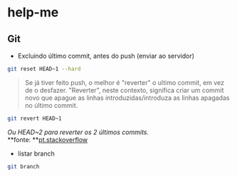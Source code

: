 # help-me
## Git
- Excluindo último commit, antes do push (enviar ao servidor)

```bash
git reset HEAD~1 --hard
```
> Se já tiver feito push, o melhor é "reverter" o ultimo commit, em vez de o desfazer. "Reverter", neste contexto, significa criar um commit novo que apague as linhas introduzidas/introduza as linhas apagadas no último commit.

```bash
git revert HEAD~1
```
_Ou HEAD~2 para reverter os 2 últimos commits._   
**fonte: **[pt.stackoverflow](http://pt.stackoverflow.com/questions/3030/como-desfa%C3%A7o-o-%C3%BAltimo-commit-no-git)

- listar branch
```bash
git branch
```
